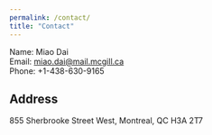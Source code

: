 ```yaml
---
permalink: /contact/
title: "Contact"
---
```


Name: Miao Dai   
Email: miao.dai@mail.mcgill.ca   
Phone: +1-438-630-9165   

## Address  
855 Sherbrooke Street West,
Montreal, QC H3A 2T7
  


